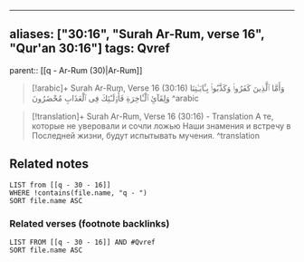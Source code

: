 
---
aliases: ["30:16", "Surah Ar-Rum, verse 16", "Qur'an 30:16"]
tags: Qvref
---

parent:: [[q - Ar-Rum (30)|Ar-Rum]]

> [!arabic]+ Surah Ar-Rum, Verse 16 (30:16)
> <span class="quran-arabic">وَأَمَّا ٱلَّذِينَ كَفَرُوا۟ وَكَذَّبُوا۟ بِـَٔايَـٰتِنَا وَلِقَآئِ ٱلْـَٔاخِرَةِ فَأُو۟لَـٰٓئِكَ فِى ٱلْعَذَابِ مُحْضَرُونَ</span>
^arabic

> [!translation]+ Surah Ar-Rum, Verse 16 (30:16) - Translation
> А те, которые не уверовали и сочли ложью Наши знамения и встречу в Последней жизни, будут испытывать мучения.
^translation



## Related notes
```dataview
LIST from [[q - 30 - 16]]
WHERE !contains(file.name, "q - ")
SORT file.name ASC
```

### Related verses (footnote backlinks)
```dataview
LIST FROM [[q - 30 - 16]] AND #Qvref
SORT file.name ASC
```

